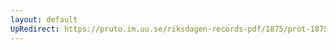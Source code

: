 ```yaml
---
layout: default
UpRedirect: https://pruto.im.uu.se/riksdagen-records-pdf/1875/prot-1875--fk--045.pdf
---
```

